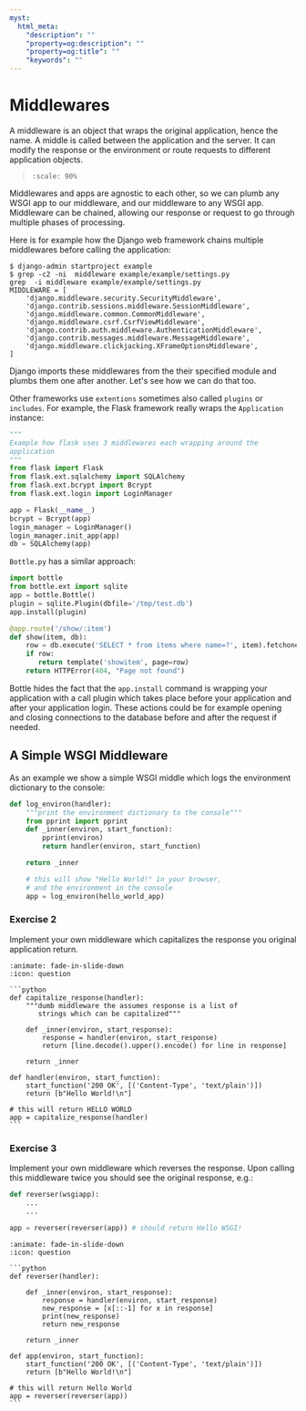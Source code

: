 ```yaml
---
myst:
  html_meta:
    "description": ""
    "property=og:description": ""
    "property=og:title": ""
    "keywords": ""
---
```


# Middlewares

A middleware is an object that wraps the original application,
hence the name.
A middle is called between the application and the server.
It can modify the response or the environment or route requests to
different application objects.

> ```{image} ./_static/middlewares2.png
> :scale: 90%
> ```

Middlewares and apps are agnostic to each other,
so we can plumb any WSGI app to our middleware,
and our middleware to any WSGI app. Middleware can be chained,
allowing our response or request to go through multiple
phases of processing.

Here is for example how the Django web framework chains multiple middlewares
before calling the application:

```shell
$ django-admin startproject example
$ grep -c2 -ni  middleware example/example/settings.py
grep  -i middleware example/example/settings.py
MIDDLEWARE = [
    'django.middleware.security.SecurityMiddleware',
    'django.contrib.sessions.middleware.SessionMiddleware',
    'django.middleware.common.CommonMiddleware',
    'django.middleware.csrf.CsrfViewMiddleware',
    'django.contrib.auth.middleware.AuthenticationMiddleware',
    'django.contrib.messages.middleware.MessageMiddleware',
    'django.middleware.clickjacking.XFrameOptionsMiddleware',
]
```

Django imports these middlewares from the their
specified module and plumbs them one after another. Let's see how
we can do that too.

Other frameworks use `extentions` sometimes also called `plugins` or
`includes`. For example, the Flask framework really wraps the
`Application` instance:

```python
"""
Example how flask uses 3 middlewares each wrapping around the
application
"""
from flask import Flask
from flask.ext.sqlalchemy import SQLAlchemy
from flask.ext.bcrypt import Bcrypt
from flask.ext.login import LoginManager

app = Flask(__name__)
bcrypt = Bcrypt(app)
login_manager = LoginManager()
login_manager.init_app(app)
db = SQLAlchemy(app)
```

`Bottle.py` has a similar approach:

```python
import bottle
from bottle.ext import sqlite
app = bottle.Bottle()
plugin = sqlite.Plugin(dbfile='/tmp/test.db')
app.install(plugin)

@app.route('/show/:item')
def show(item, db):
    row = db.execute('SELECT * from items where name=?', item).fetchone()
    if row:
       return template('showitem', page=row)
    return HTTPError(404, "Page not found")
```

Bottle hides the fact that the `app.install` command is wrapping your
application with a call plugin which takes place before your application
and after your application login. These actions could be for example opening
and closing connections to the database before and after the request if
needed.

## A Simple WSGI Middleware

As an example we show a simple WSGI middle which logs the
environment dictionary to the console:

```python
def log_environ(handler):
    """print the environment dictionary to the console"""
    from pprint import pprint
    def _inner(environ, start_function):
        pprint(environ)
        return handler(environ, start_function)

    return _inner

    # this will show "Hello World!" in your browser,
    # and the environment in the console
    app = log_environ(hello_world_app)
```

### Exercise 2

Implement your own middleware which capitalizes the response you original
application return.

````{dropdown} Solution
:animate: fade-in-slide-down
:icon: question

```python
def capitalize_response(handler):
    """dumb middleware the assumes response is a list of
       strings which can be capitalized"""

    def _inner(environ, start_response):
        response = handler(environ, start_response)
        return [line.decode().upper().encode() for line in response]

    return _inner

def handler(environ, start_function):
    start_function('200 OK', [('Content-Type', 'text/plain')])
    return [b"Hello World!\n"]

# this will return HELLO WORLD
app = capitalize_response(handler)
```
````

### Exercise 3

Implement your own middleware which reverses the response. Upon calling this
middleware twice you should see the original response, e.g.:

```python
def reverser(wsgiapp):
    ...
    ...

app = reverser(reverser(app)) # should return Hello WSGI!
```

````{dropdown} Solution
:animate: fade-in-slide-down
:icon: question

```python
def reverser(handler):

    def _inner(environ, start_response):
        response = handler(environ, start_response)
        new_response = [x[::-1] for x in response]
        print(new_response)
        return new_response

    return _inner

def app(environ, start_function):
    start_function('200 OK', [('Content-Type', 'text/plain')])
    return [b"Hello World!\n"]

# this will return Hello World
app = reverser(reverser(app))
```
````
